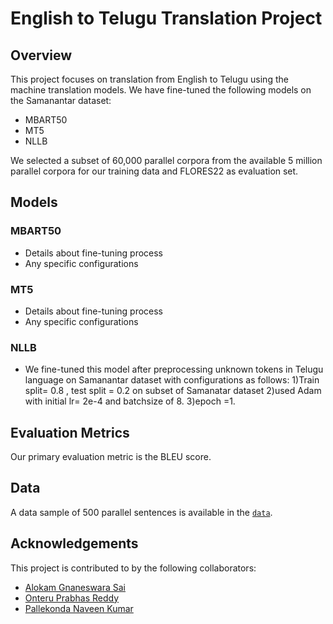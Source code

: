 # English to Telugu Translation Project

## Overview
This project focuses on translation from English to Telugu using the machine translation models. We have fine-tuned the following models on the Samanantar dataset:
- MBART50
- MT5
- NLLB

We selected a subset of 60,000 parallel corpora from the available 5 million parallel corpora for our training data  and FLORES22 as evaluation set.

## Models
### MBART50
- Details about fine-tuning process
- Any specific configurations

### MT5
- Details about fine-tuning process
- Any specific configurations

### NLLB
- We fine-tuned this model after preprocessing unknown tokens in Telugu language on Samanantar dataset with configurations as follows:
1)Train split= 0.8 , test split = 0.2 on subset of Samanatar dataset 
2)used Adam with initial lr= 2e-4 and batchsize of 8.
3)epoch =1.
  

## Evaluation Metrics
Our primary evaluation metric is the BLEU score.

## Data
A data sample of 500 parallel sentences is available in the [`data`](./Data).


## Acknowledgements
This project is contributed to by the following collaborators:

- [Alokam Gnaneswara Sai](https://github.com/alokamgnaneswarasai)
- [Onteru Prabhas Reddy](https://github.com/prabhas2002)
- [Pallekonda Naveen Kumar](https://github.com/PNaveenKumar1)






